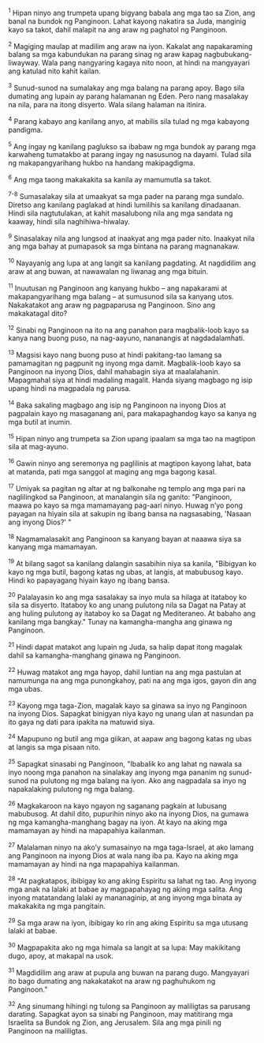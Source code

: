 <sup>1</sup>
Hipan ninyo ang trumpeta upang bigyang babala ang mga tao sa Zion, ang banal na bundok ng Panginoon. Lahat kayong nakatira sa Juda, manginig kayo sa takot, dahil malapit na ang araw ng paghatol ng Panginoon. 

<sup>2</sup>
Magiging maulap at madilim ang araw na iyon. Kakalat ang napakaraming balang sa mga kabundukan na parang sinag ng araw kapag nagbubukang-liwayway. Wala pang nangyaring kagaya nito noon, at hindi na mangyayari ang katulad nito kahit kailan. 

<sup>3</sup>
Sunud-sunod na sumalakay ang mga balang na parang apoy. Bago sila dumating ang lupain ay parang halamanan ng Eden. Pero nang masalakay na nila, para na itong disyerto. Wala silang halaman na itinira. 

<sup>4</sup>
Parang kabayo ang kanilang anyo, at mabilis sila tulad ng mga kabayong pandigma. 

<sup>5</sup>
Ang ingay ng kanilang paglukso sa ibabaw ng mga bundok ay parang mga karwaheng tumatakbo at parang ingay ng nasusunog na dayami. Tulad sila ng makapangyarihang hukbo na handang makipagdigma. 

<sup>6</sup>
Ang mga taong makakakita sa kanila ay mamumutla sa takot.

<sup>7-8</sup>
Sumasalakay sila at umaakyat sa mga pader na parang mga sundalo. Diretso ang kanilang paglakad at hindi lumilihis sa kanilang dinadaanan. Hindi sila nagtutulakan, at kahit masalubong nila ang mga sandata ng kaaway, hindi sila naghihiwa-hiwalay. 

<sup>9</sup>
Sinasalakay nila ang lungsod at inaakyat ang mga pader nito. Inaakyat nila ang mga bahay at pumapasok sa mga bintana na parang magnanakaw. 

<sup>10</sup>
Nayayanig ang lupa at ang langit sa kanilang pagdating. At nagdidilim ang araw at ang buwan, at nawawalan ng liwanag ang mga bituin. 

<sup>11</sup>
Inuutusan ng Panginoon ang kanyang hukbo – ang napakarami at makapangyarihang mga balang – at sumusunod sila sa kanyang utos. Nakakatakot ang araw ng pagpaparusa ng Panginoon. Sino ang makakatagal dito? 

<sup>12</sup>
Sinabi ng Panginoon na ito na ang panahon para magbalik-loob kayo sa kanya nang buong puso, na nag-aayuno, nananangis at nagdadalamhati. 

<sup>13</sup>
Magsisi kayo nang buong puso at hindi pakitang-tao lamang sa pamamagitan ng pagpunit ng inyong mga damit. Magbalik-loob kayo sa Panginoon na inyong Dios, dahil mahabagin siya at maalalahanin. Mapagmahal siya at hindi madaling magalit. Handa siyang magbago ng isip upang hindi na magpadala ng parusa. 

<sup>14</sup>
Baka sakaling magbago ang isip ng Panginoon na inyong Dios at pagpalain kayo ng masaganang ani, para makapaghandog kayo sa kanya ng mga butil at inumin. 

<sup>15</sup>
Hipan ninyo ang trumpeta sa Zion upang ipaalam sa mga tao na magtipon sila at mag-ayuno. 

<sup>16</sup>
Gawin ninyo ang seremonya ng paglilinis at magtipon kayong lahat, bata at matanda, pati mga sanggol at maging ang mga bagong kasal. 

<sup>17</sup>
Umiyak sa pagitan ng altar at ng balkonahe ng templo ang mga pari na naglilingkod sa Panginoon, at manalangin sila ng ganito: "Panginoon, maawa po kayo sa mga mamamayang pag-aari ninyo. Huwag nʼyo pong payagan na hiyain sila at sakupin ng ibang bansa na nagsasabing, 'Nasaan ang inyong Dios?' " 

<sup>18</sup>
Nagmamalasakit ang Panginoon sa kanyang bayan at naaawa siya sa kanyang mga mamamayan. 

<sup>19</sup>
At bilang sagot sa kanilang dalangin sasabihin niya sa kanila, "Bibigyan ko kayo ng mga butil, bagong katas ng ubas, at langis, at mabubusog kayo. Hindi ko papayagang hiyain kayo ng ibang bansa. 

<sup>20</sup>
Palalayasin ko ang mga sasalakay sa inyo mula sa hilaga at itataboy ko sila sa disyerto. Itataboy ko ang unang pulutong nila sa Dagat na Patay at ang huling pulutong ay itataboy ko sa Dagat ng Mediteraneo. At babaho ang kanilang mga bangkay." Tunay na kamangha-mangha ang ginawa ng Panginoon. 

<sup>21</sup>
Hindi dapat matakot ang lupain ng Juda, sa halip dapat itong magalak dahil sa kamangha-manghang ginawa ng Panginoon. 

<sup>22</sup>
Huwag matakot ang mga hayop, dahil luntian na ang mga pastulan at namumunga na ang mga punongkahoy, pati na ang mga igos, gayon din ang mga ubas. 

<sup>23</sup>
Kayong mga taga-Zion, magalak kayo sa ginawa sa inyo ng Panginoon na inyong Dios. Sapagkat binigyan niya kayo ng unang ulan at nasundan pa ito gaya ng dati para ipakita na matuwid siya. 

<sup>24</sup>
Mapupuno ng butil ang mga giikan, at aapaw ang bagong katas ng ubas at langis sa mga pisaan nito. 

<sup>25</sup>
Sapagkat sinasabi ng Panginoon, "Ibabalik ko ang lahat ng nawala sa inyo noong mga panahon na sinalakay ang inyong mga pananim ng sunud-sunod na pulutong ng mga balang na iyon. Ako ang nagpadala sa inyo ng napakalaking pulutong ng mga balang. 

<sup>26</sup>
Magkakaroon na kayo ngayon ng saganang pagkain at lubusang mabubusog. At dahil dito, pupurihin ninyo ako na inyong Dios, na gumawa ng mga kamangha-manghang bagay na iyon. At kayo na aking mga mamamayan ay hindi na mapapahiya kailanman. 

<sup>27</sup>
Malalaman ninyo na akoʼy sumasainyo na mga taga-Israel, at ako lamang ang Panginoon na inyong Dios at wala nang iba pa. Kayo na aking mga mamamayan ay hindi na nga mapapahiya kailanman.

<sup>28</sup>
"At pagkatapos, ibibigay ko ang aking Espiritu sa lahat ng tao. Ang inyong mga anak na lalaki at babae ay magpapahayag ng aking mga salita. Ang inyong matatandang lalaki ay mananaginip, at ang inyong mga binata ay makakakita ng mga pangitain. 

<sup>29</sup>
Sa mga araw na iyon, ibibigay ko rin ang aking Espiritu sa mga utusang lalaki at babae. 

<sup>30</sup>
Magpapakita ako ng mga himala sa langit at sa lupa: May makikitang dugo, apoy, at makapal na usok. 

<sup>31</sup>
Magdidilim ang araw at pupula ang buwan na parang dugo. Mangyayari ito bago dumating ang nakakatakot na araw ng paghuhukom ng Panginoon." 

<sup>32</sup>
Ang sinumang hihingi ng tulong sa Panginoon ay maliligtas sa parusang darating. Sapagkat ayon sa sinabi ng Panginoon, may matitirang mga Israelita sa Bundok ng Zion, ang Jerusalem. Sila ang mga pinili ng Panginoon na maliligtas.
